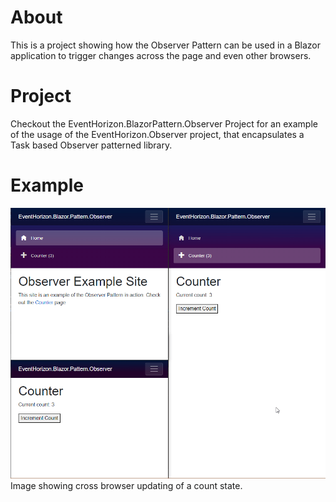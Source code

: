 # About

This is a project showing how the Observer Pattern can be used in a Blazor application to trigger changes across the page and even other browsers.

# Project

Checkout the EventHorizon.BlazorPattern.Observer Project for an example of the usage of the EventHorizon.Observer project, that encapsulates a Task based Observer patterned library.

# Example

![Image showing cross browser updating of a count state.](image/Example.gif)
Image showing cross browser updating of a count state.
